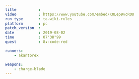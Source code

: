 ```yaml
---
title          :
video          : https://www.youtube.com/embed/K0Lep9vcROU
run_type       : ta-wiki-rules
platform       : pc
patch_version  : 
date           : 2019-08-02
time           : 07'38"99
quest          : 8★-code-red

runners:
    - akantorex

weapons:
    - charge-blade
---
```

